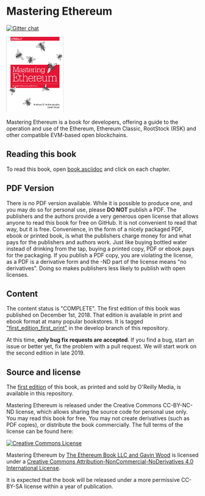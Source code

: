 # Mastering Ethereum

[![Gitter chat](https://badges.gitter.im/gitterHQ/gitter.png)](https://gitter.im/ethereumbook/Lobby)
<!---[![Waffle.io - Columns and their card count](https://badge.waffle.io/ethereumbook/ethereumbook.svg?columns=all)](https://waffle.io/ethereumbook/ethereumbook)
--->
![Mastering Ethereum Cover](images/cover_thumb.png)

Mastering Ethereum is a book for developers, offering a guide to the operation and use of the Ethereum, Ethereum Classic, RootStock (RSK) and other compatible EVM-based open blockchains.

## Reading this book

To read this book, open [book.asciidoc](https://github.com/ethereumbook/ethereumbook/tree/develop/book.asciidoc) and click on each chapter.

## PDF Version

There is no PDF version available. While it is possible to produce one, and you may do so for personal use, please **DO NOT** publish a PDF. The publishers and the authors provide a very generous open license that allows anyone to read this book for free on GitHub. It is not convenient to read that way, but it is free. Convenience, in the form of a nicely packaged PDF, ebook or printed book, is what the publishers charge money for and what pays for the publishers and authors work. Just like buying bottled water instead of drinking from the tap, buying a printed copy, PDF or ebook pays for the packaging. If you publish a PDF copy, you are violating the license, as a PDF is a derivative form and the -ND part of the license means "no derivatives". Doing so makes publishers less likely to publish with open licenses.

## Content

The content status is "COMPLETE". The first edition of this book was published on December 1st, 2018. That edition is available in print and ebook format at many popular bookstores. It is tagged ["first_edition_first_print"](https://github.com/ethereumbook/ethereumbook/tree/first_edition_first_print) in the develop branch of this repository.

At this time, **only bug fix requests are accepted**. If you find a bug, start an issue or better yet, fix the problem with a pull request. We will start work on the second edition in late 2019.

## Source and license

The [first edition](https://github.com/ethereumbook/ethereumbook/tree/first_edition_first_print) of this book, as printed and sold by O'Reilly Media, is available in this repository.

Mastering Ethereum is released under the Creative Commons CC-BY-NC-ND license, which allows sharing the source code for personal use only. You may read this book for free. You may not create derivatives (such as PDF copies), or distribute the book commercially. The full terms of the license can be found here:

[![Creative Commons License](https://i.creativecommons.org/l/by-nc-nd/4.0/88x31.png)](https://creativecommons.org/licenses/by-nc-nd/4.0/)

<span xmlns:dct="http://purl.org/dc/terms/" property="dct:title">Mastering Ethereum</span> by <a xmlns:cc="http://creativecommons.org/ns#" href="https://antonopoulos.com/" property="cc:attributionName" rel="cc:attributionURL">The Ethereum Book LLC and Gavin Wood</a> is licensed under a <a rel="license" href="http://creativecommons.org/licenses/by-nc-nd/4.0/">Creative Commons Attribution-NonCommercial-NoDerivatives 4.0 International License</a>.

It is expected that the book will be released under a more permissive CC-BY-SA license within a year of publication.
